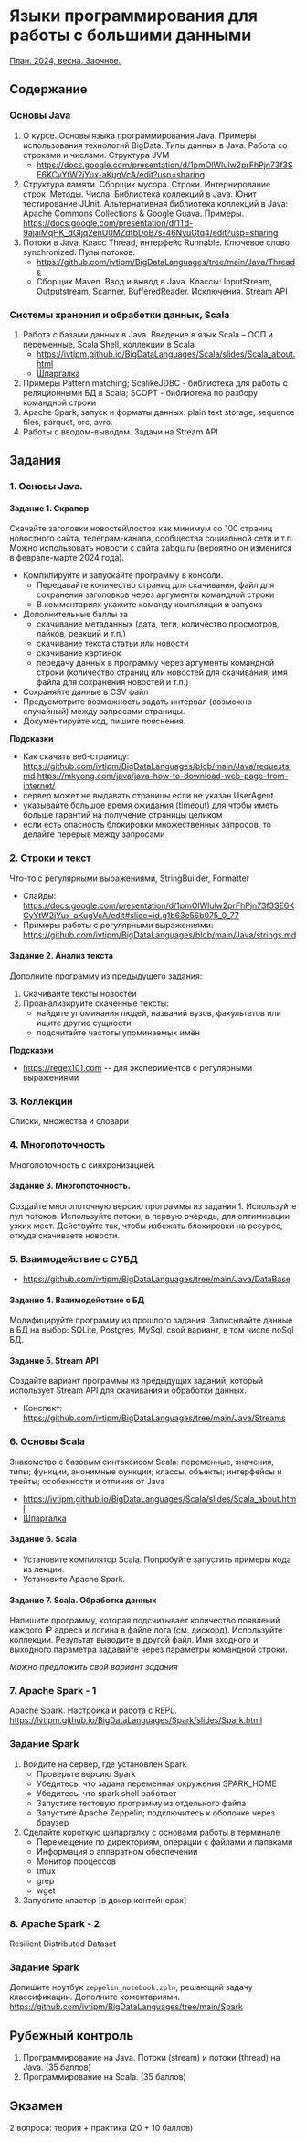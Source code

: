 # Языки программирования для работы с большими данными


[План. 2024, весна. Заочное.](plans/2024_distance_plan.md)


## Содержание
### Основы Java
1. О курсе. Основы языка программирования Java. Примеры использования технологий BigData. Типы данных в Java. Работа со строками и числами.  Структура JVM
   - https://docs.google.com/presentation/d/1pmOlWlulw2prFhPjn73f3SE6KCyYtW2jYux-aKugVcA/edit?usp=sharing
2. Структура памяти. Сборщик мусора. Строки. Интернирование строк. Методы. Числа. Библиотека коллекций в Java. Юнит тестирование JUnit. Альтернативная библиотека коллекций в Java: Apache Commons Collections & Google Guava. Примеры. https://docs.google.com/presentation/d/1Td-9ajaiMqHK_dGIjq2enU0MZdtbDoB7s-46NyuGtq4/edit?usp=sharing
3. Потоки в Java. Класс Thread, интерфейс Runnable. Ключевое слово synchronized. Пулы потоков.
   - https://github.com/ivtipm/BigDataLanguages/tree/main/Java/Threads
   - Сборщик Maven. Ввод и вывод в Java. Классы: InputStream, Outputstream, Scanner, BufferedReader. Исключения. Stream API


### Системы хранения и обработки данных, Scala
1. Работа с базами данных в Java. Введение в язык Scala – ООП и переменные, Scala Shell, коллекции в Scala
   - https://ivtipm.github.io/BigDataLanguages/Scala/slides/Scala_about.html
   - [Шпаргалка](Scala/Readme.md)
1. Примеры Pattern matching; ScalikeJDBC - библиотека для работы с реляционными БД в Scala; SCOPT - библиотека по разбору командной строки
1. Apache Spark, запуск и форматы данных: plain text storage, sequence files, parquet, orc, avro. 
1. Работы с вводом-выводом. Задачи на Stream API


## Задания
### 1. Основы Java. 
#### Задание 1. Скрапер
Скачайте заголовки новостей\постов как минимум со 100 страниц новостного сайта, телеграм-канала, сообщества социальной сети и т.п.
Можно использовать новости с сайта zabgu.ru (вероятно он изменится в феврале-марте 2024 года).
   - Компилируйте и запускайте программу в консоли.
      - Передавайте количество страниц для скачивания, файл для сохранения заголовков через аргументы командной строки
      - В комментариях укажите команду компиляции и запуска
   - Дополнительные баллы за
     - скачивание метаданных (дата, теги, количество просмотров, лайков, реакций и т.п.)
     - скачивание текста статьи или новости
     - скачивание картинок
     - передачу данных в программу через аргументы командной строки (количество страниц или новостей для скачивания, имя файла для сохранения новостей и т.п.)
   - Сохраняйте данные в CSV файл
   - Предусмотрите возможность задать интервал (возможно случайный) между запросами страницы.
   - Документируйте код, пишите пояснения.
   

**Подсказки**
* Как скачать веб-страницу: https://github.com/ivtipm/BigDataLanguages/blob/main/Java/requests.md
   https://mkyong.com/java/java-how-to-download-web-page-from-internet/ 
* сервер может не выдавать страницы если не указан UserAgent.
* указывайте большое время ожидания (timeout) для чтобы иметь больше гарантий на получение страницы целиком
* если есть опасность блокировки множественных запросов, то делайте перерыв между запросами


### 2. Строки и текст
Что-то с регулярными выражениями, StringBuilder, Formatter
- Слайды: https://docs.google.com/presentation/d/1pmOlWlulw2prFhPjn73f3SE6KCyYtW2jYux-aKugVcA/edit#slide=id.g1b63e56b075_0_77
- Примеры работы с регулярными выражениями: https://github.com/ivtipm/BigDataLanguages/blob/main/Java/strings.md

#### Задание 2. Анализ текста
Дополните программу из предыдущего задания:
1. Скачивайте тексты новостей
2. Проанализируйте скаченные тексты:
    - найдите упоминания людей, названий вузов, факультетов или ищите другие сущности
    - подсчитайте частоты упоминаемых имён 
    
    
**Подсказки**
- https://regex101.com -- для экспериментов с регулярными выражениями

### 3. Коллекции
Списки, множества и словари

### 4. Многопоточность
Многопоточность с синхронизацией.

#### Задание 3. Многопоточность.
Создайте многопоточную версию программы из задания 1.
Используйте пул потоков. 
Используйте потоки, в первую очередь, для оптимизации узких мест. 
Действуйте так, чтобы избежать блокировки на ресурсе, откуда скачиваете новости.


### 5. Взаимодействие с СУБД
- https://github.com/ivtipm/BigDataLanguages/tree/main/Java/DataBase

#### Задание 4. Взаимодействие с БД
Модифицируйте программу из прошлого задания. Записывайте данные в БД на выбор: SQLite, Postgres, MySql, свой вариант, в том числе noSql БД.

#### Задание 5. Stream API
Создайте вариант программы из предыдущих заданий, который использует Stream API для скачивания и обработки данных.
- Конспект: https://github.com/ivtipm/BigDataLanguages/tree/main/Java/Streams


### 6. Основы Scala
Знакомство с базовым синтаксисом Scala: переменные, значения, типы; функции, анонимные функции; классы, объекты; интерфейсы и трейты; особенности и отличия от Java
- https://ivtipm.github.io/BigDataLanguages/Scala/slides/Scala_about.html
- [Шпаргалка](Scala/Readme.md)
#### Задание 6. Scala
- Установите компилятор Scala. Попробуйте запустить примеры кода из лекции.
- Установите Apache Spark.

#### Задание 7. Scala. Обработка данных
Напишите программу, которая подсчитывает количество появлений каждого IP адреса и логина в файле лога (см. дискорд).
Используйте коллекции.
Результат выводите в другой файл. Имя входного и выходного параметра задавайте через параметры командной строки.

*Можно предложить свой вариант задания*




### 7. Apache Spark - 1
Apache Spark. Настройка и работа c REPL.
https://ivtipm.github.io/BigDataLanguages/Spark/slides/Spark.html


### Задание Spark
1. Войдите на сервер, где установлен Spark
   - Проверьте версию Spark
   - Убедитесь, что задана переменная окружения SPARK_HOME
   - Убедитесь, что spark shell работает
   - Запустите тестовую программу из отдельного файла
   - Запустите Apache Zeppelin; подключитесь к оболочке через браузер
2. Сделайте короткую шапаргалку с основами работы в терминале
   - Перемещение по директориям, операции с файлами и папаками
   - Информация о аппаратном обеспечении
   - Монитор процессов
   - tmux
   - grep
   - wget
3. Запустите кластер [в докер контейнерах]

### 8. Apache Spark - 2
Resilient Distributed Dataset

### Задание Spark 
Допишите ноутбук `zeppelin_notebook.zpln`, решающий задачу классификации. Дополните коментариями.\
https://github.com/ivtipm/BigDataLanguages/tree/main/Spark


## Рубежный контроль
1. Программирование на Java. Потоки (stream) и потоки (thread) на Java. (35 баллов)
2. Программирование на Scala. (35 баллов)


## Экзамен
2 вопроса: теория + практика (20 + 10 баллов)
